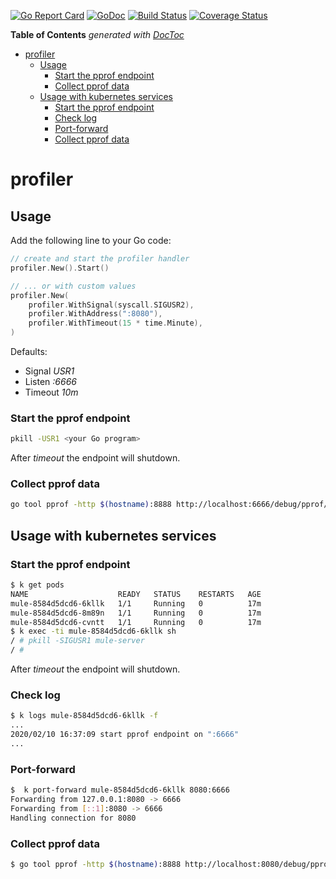 [![Go Report Card](https://goreportcard.com/badge/github.com/postfinance/profiler)](https://goreportcard.com/report/github.com/postfinance/profiler)
[![GoDoc](https://godoc.org/github.com/postfinance/profiler?status.svg)](https://godoc.org/github.com/postfinance/profiler)
[![Build Status](https://travis-ci.org/postfinance/profiler.svg?branch=master)](https://travis-ci.org/postfinance/profiler)
[![Coverage Status](https://coveralls.io/repos/github/postfinance/profiler/badge.svg?branch=master)](https://coveralls.io/github/postfinance/profiler?branch=master)


<!-- START doctoc generated TOC please keep comment here to allow auto update -->
<!-- DON'T EDIT THIS SECTION, INSTEAD RE-RUN doctoc TO UPDATE -->
**Table of Contents**  *generated with [DocToc](https://github.com/thlorenz/doctoc)*

- [profiler](#profiler)
    - [Usage](#usage)
        - [Start the pprof endpoint](#start-the-pprof-endpoint)
        - [Collect pprof data](#collect-pprof-data)
    - [Usage with kubernetes services](#usage-with-kubernetes-services)
        - [Start the pprof endpoint](#start-the-pprof-endpoint-1)
        - [Check log](#check-log)
        - [Port-forward](#port-forward)
        - [Collect pprof data](#collect-pprof-data-1)

<!-- END doctoc generated TOC please keep comment here to allow auto update -->

# profiler

## Usage

Add the following line to your Go code:
```go
// create and start the profiler handler
profiler.New().Start()

// ... or with custom values
profiler.New(
    profiler.WithSignal(syscall.SIGUSR2),
    profiler.WithAddress(":8080"),
    profiler.WithTimeout(15 * time.Minute),
)
```

Defaults:
- Signal *USR1*
- Listen *:6666*
- Timeout *10m*

### Start the pprof endpoint
```bash
pkill -USR1 <your Go program>
```
After *timeout* the endpoint will shutdown.

### Collect pprof data
```bash
go tool pprof -http $(hostname):8888 http://localhost:6666/debug/pprof/profile
```

## Usage with kubernetes services

### Start the pprof endpoint
```bash
$ k get pods
NAME                    READY   STATUS    RESTARTS   AGE
mule-8584d5dcd6-6kllk   1/1     Running   0          17m
mule-8584d5dcd6-8m89n   1/1     Running   0          17m
mule-8584d5dcd6-cvntt   1/1     Running   0          17m
$ k exec -ti mule-8584d5dcd6-6kllk sh
/ # pkill -SIGUSR1 mule-server
/ #
```
After *timeout* the endpoint will shutdown.


### Check log
```bash
$ k logs mule-8584d5dcd6-6kllk -f
...
2020/02/10 16:37:09 start pprof endpoint on ":6666"
...
```

### Port-forward
```bash
$  k port-forward mule-8584d5dcd6-6kllk 8080:6666
Forwarding from 127.0.0.1:8080 -> 6666
Forwarding from [::1]:8080 -> 6666
Handling connection for 8080
```

### Collect pprof data
```bash
$ go tool pprof -http $(hostname):8888 http://localhost:8080/debug/pprof/profile
```


